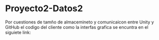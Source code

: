 # Proyecto2-Datos2
Por cuestiones de tamño de almacemineto y comunicaicon entre Unity y GitHub el codigo del cliente como la interfas grafica se encuntra en el siguiete link:
